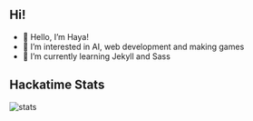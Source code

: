 ## Hi!
- 👋 Hello, I’m Haya!
- 👀 I’m interested in AI, web development and making games
- 🌱 I’m currently learning Jekyll and Sass

## Hackatime Stats
![stats](https://github-readme-stats.hackclub.dev/api/wakatime?username=1217&api_domain=hackatime.hackclub.com&theme=darcula&custom_title=Hackatime+Stats&layout=compact&cache_seconds=0&langs_count=8)

<!--
**aquaseals/aquaseals** is a ✨ _special_ ✨ repository because its `README.md` (this file) appears on your GitHub profile.

Here are some ideas to get you started:

- 🔭 I’m currently working on ...
- 🌱 I’m currently learning ...
- 👯 I’m looking to collaborate on ...
- 🤔 I’m looking for help with ...
- 💬 Ask me about ...
- 📫 How to reach me: ...
- 😄 Pronouns: ...
- ⚡ Fun fact: ...
-->
